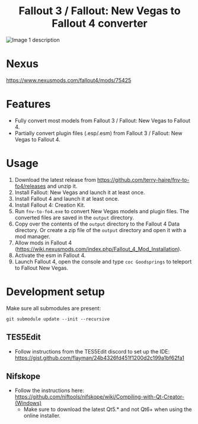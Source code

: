 <h1 align="center">Fallout 3 / Fallout: New Vegas to Fallout 4 converter</h1>

<img src="images/gamebryo-creation-engine.png" alt="Image 1 description"/>

# Nexus
https://www.nexusmods.com/fallout4/mods/75425

# Features
* Fully convert most models from Fallout 3 / Fallout: New Vegas to Fallout 4.
* Partially convert plugin files (.esp/.esm) from Fallout 3 / Fallout: New Vegas to Fallout 4.

# Usage

1. Download the latest release from https://github.com/terry-haire/fnv-to-fo4/releases and unzip it.
1. Install Fallout: New Vegas and launch it at least once.
1. Install Fallout 4 and launch it at least once.
1. Install Fallout 4: Creation Kit.
1. Run `fnv-to-fo4.exe` to convert New Vegas models and plugin files. The converted files are saved in the `output` directory.
1. Copy over the contents of the `output` directory to the Fallout 4 Data directory. Or create a zip file of the `output` directory and open it with a mod manager.
1. Allow mods in Fallout 4 (https://wiki.nexusmods.com/index.php/Fallout_4_Mod_Installation).
1. Activate the esm in Fallout 4.
1. Launch Fallout 4, open the console and type `coc Goodsprings` to teleport to Fallout New Vegas.

# Development setup

Make sure all submodules are present:
```
git submodule update --init --recursive
```

## TES5Edit
* Follow instructions from the TES5Edit discord to set up the IDE: https://gist.github.com/flayman/24b4326fd451f1200d2c199a1bf62fa1

## Nifskope
* Follow the instructions here: https://github.com/niftools/nifskope/wiki/Compiling-with-Qt-Creator-(Windows)
    * Make sure to download the latest Qt5.* and not Qt6+ when using the online installer.
